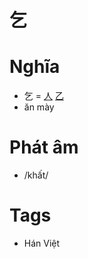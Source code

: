 # 乞

# Nghĩa
* 乞 = [人](人.md) [乙](乙.md)
* ăn mày

# Phát âm
* /khất/

# Tags
* Hán Việt

<script>window.HANZI_FIELD='乞';</script>

